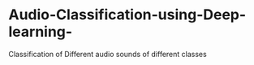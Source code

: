# Audio-Classification-using-Deep-learning-
Classification of Different audio sounds of different classes

